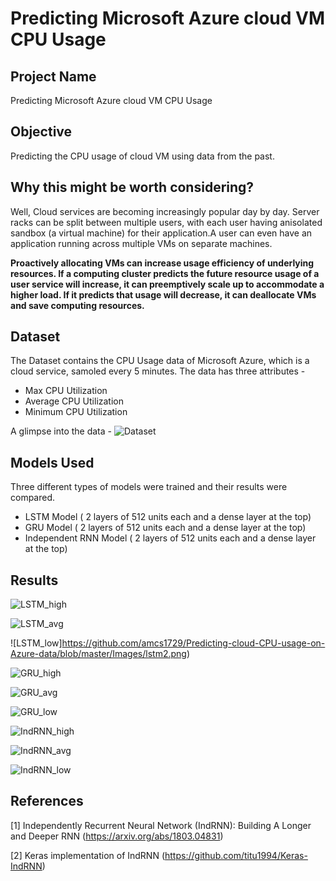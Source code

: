 # Predicting Microsoft Azure cloud VM CPU Usage
## Project Name
Predicting Microsoft Azure cloud VM CPU Usage

## Objective
Predicting the CPU usage of cloud VM using data from the past.
## Why this might be worth considering?
Well, Cloud services are becoming increasingly popular day by day.  Server racks can be split between multiple users, with each user having anisolated sandbox (a virtual machine) for their application.A user can even have an application running across multiple VMs on separate machines.
 
 
**Proactively allocating VMs can increase usage efficiency of underlying resources. If a computing cluster predicts the future resource usage of a user service will increase, it can preemptively scale up to accommodate a higher load. If it predicts that usage will decrease, it can deallocate VMs and save computing resources.**

## Dataset
The Dataset contains the CPU Usage data of Microsoft Azure, which is a cloud service, samoled every 5 minutes. The data has three attributes -
* Max CPU Utilization
* Average CPU Utilization
* Minimum CPU Utilization

A glimpse into the data -
![Dataset](https://github.com/amcs1729/Predicting-cloud-CPU-usage-on-Azure-data/blob/master/Images/Dataset._graphpng.png)

## Models Used
Three different types of models were trained and their results were compared.
* LSTM Model ( 2 layers of 512 units each and a dense layer at the top)
* GRU Model  ( 2 layers of 512 units each and a dense layer at the top)
* Independent RNN Model ( 2 layers of 512 units each and a dense layer at the top)

## Results
![LSTM_high](https://github.com/amcs1729/Predicting-cloud-CPU-usage-on-Azure-data/blob/master/Images/lstm.png)

![LSTM_avg](https://github.com/amcs1729/Predicting-cloud-CPU-usage-on-Azure-data/blob/master/Images/lstm1.png)

![LSTM_low]https://github.com/amcs1729/Predicting-cloud-CPU-usage-on-Azure-data/blob/master/Images/lstm2.png)

![GRU_high](https://github.com/amcs1729/Predicting-cloud-CPU-usage-on-Azure-data/blob/master/Images/gru.png)

![GRU_avg](https://github.com/amcs1729/Predicting-cloud-CPU-usage-on-Azure-data/blob/master/Images/gru(1).png)

![GRU_low](https://github.com/amcs1729/Predicting-cloud-CPU-usage-on-Azure-data/blob/master/Images/gru(2).png)

![IndRNN_high](https://github.com/amcs1729/Predicting-cloud-CPU-usage-on-Azure-data/blob/master/Images/indrnn.png)

![IndRNN_avg](https://github.com/amcs1729/Predicting-cloud-CPU-usage-on-Azure-data/blob/master/Images/indrnn(1).png)

![IndRNN_low](https://github.com/amcs1729/Predicting-cloud-CPU-usage-on-Azure-data/blob/master/Images/indrnn(2).png)






## References
<a id="1">[1]</a> 
Independently Recurrent Neural Network (IndRNN): Building A Longer and Deeper RNN
(https://arxiv.org/abs/1803.04831)
 
 <a id="2">[2]</a>
 Keras implementation of IndRNN
(https://github.com/titu1994/Keras-IndRNN)
